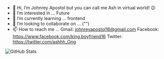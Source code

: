- 👋 Hi, I’m Johnrey Apostol but you can call me Ash in virtual world! 😉
- 👀 I’m interested in ... Future
- 🌱 I’m currently learning ... frontend
- 💞️ I’m looking to collaborate on ... ("")
- 📫 How to reach me ... Gmail: johnreyapostol16@gmail.com 
                         Facebook: https://www.facebook.com/king.boyfriend16 
                         Twitter: https://twitter.com/ashhh_Ong

![GitHub Stats](https://github-readme-stats.vercel.app/api?username=Ash080&theme=radical)
<!---
Ash080/Ash080 is a ✨ special ✨ repository because its `README.md` (this file) appears on your GitHub profile.
You can click the Preview link to take a look at your changes.
--->
